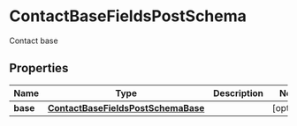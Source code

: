 

# ContactBaseFieldsPostSchema

Contact base

## Properties

| Name | Type | Description | Notes |
|------------ | ------------- | ------------- | -------------|
|**base** | [**ContactBaseFieldsPostSchemaBase**](ContactBaseFieldsPostSchemaBase.md) |  |  [optional] |



